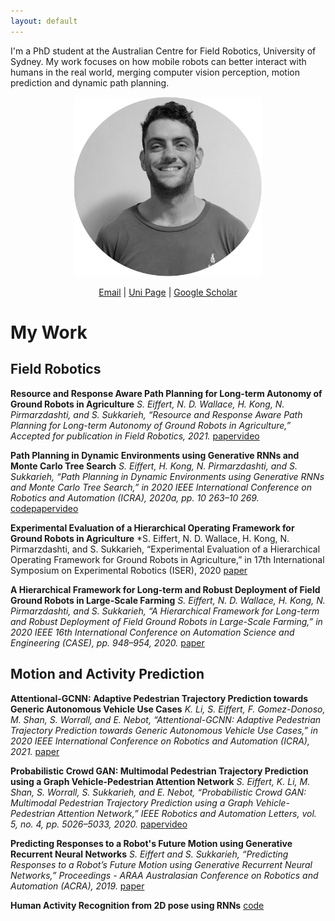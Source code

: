 ```yaml
---
layout: default
---
```


I'm a PhD student at the Australian Centre for Field Robotics, University of Sydney.
My work focuses on how mobile robots can better interact with humans in the real world, merging computer vision perception, motion prediction and dynamic path planning.
<p align="center">
  <img src="assets/images/me.png" width="300" />
</p>
<p align="center"> 
  <a href="https://scholar.google.com/citations?user=cNPgbCcAAAAJ&hl=en">Email</a> |
  <a href="https://www.sydney.edu.au/engineering/about/our-people/research-students/stuart-eiffert-705.html">Uni Page</a> |
  <a href="mailto:stuarteiffert@gmailcom">Google Scholar</a>



# My Work
## Field Robotics
 
**Resource and Response Aware Path Planning for Long-term Autonomy of Ground Robots in Agriculture**
*S. Eiffert, N. D. Wallace, H. Kong, N. Pirmarzdashti, and S. Sukkarieh, “Resource and Response Aware Path Planning for Long-term Autonomy of Ground Robots in Agriculture,” Accepted for publication in Field Robotics, 2021.*
[paper](https://arxiv.org/abs/2105.10690)[video](https://www.youtube.com/watch?v=DGVTrYwJ304)


**Path Planning in Dynamic Environments using Generative RNNs and Monte Carlo Tree Search**
*S. Eiffert, H. Kong, N. Pirmarzdashti, and S. Sukkarieh, “Path Planning in Dynamic Environments using Generative RNNs and Monte Carlo Tree Search,” in 2020 IEEE International Conference on Robotics and Automation (ICRA), 2020a, pp. 10 263–10 269.*
[code](https://github.com/stuarteiffert/MCTS-GRNN)[paper](https://arxiv.org/abs/2001.11597)[video](https://www.youtube.com/watch?v=vBPKiqtCYRU&ab_channel=StuartEiffert)

**Experimental Evaluation of a Hierarchical Operating Framework for Ground Robots in Agriculture**
*S. Eiffert, N. D. Wallace, H. Kong, N. Pirmarzdashti, and S. Sukkarieh, “Experimental Evaluation of a Hierarchical Operating Framework for Ground Robots in Agriculture,” in 17th International Symposium on Experimental Robotics (ISER), 2020
[paper](https://arxiv.org/abs/2105.10845)

**A Hierarchical Framework for Long-term and Robust Deployment of Field Ground Robots in Large-Scale Farming**
*S. Eiffert, N. D. Wallace, H. Kong, N. Pirmarzdashti, and S. Sukkarieh, “A Hierarchical Framework for Long-term and Robust Deployment of Field Ground Robots in Large-Scale Farming,” in 2020 IEEE 16th International Conference on Automation Science and Engineering (CASE), pp. 948–954, 2020.*
[paper](https://arxiv.org/abs/2001.11597)

## Motion and Activity Prediction

**Attentional-GCNN: Adaptive Pedestrian Trajectory Prediction towards Generic Autonomous Vehicle Use Cases**
*K. Li, S. Eiffert, F. Gomez-Donoso, M. Shan, S. Worrall, and E. Nebot, “Attentional-GCNN: Adaptive Pedestrian Trajectory Prediction towards Generic Autonomous Vehicle Use Cases,” in 2020 IEEE International Conference on Robotics and Automation (ICRA), 2021.*
[paper](https://arxiv.org/abs/2011.11190)

**Probabilistic Crowd GAN: Multimodal Pedestrian Trajectory Prediction using a Graph Vehicle-Pedestrian Attention Network**
*S. Eiffert, K. Li, M. Shan, S. Worrall, S. Sukkarieh, and E. Nebot, “Probabilistic Crowd GAN: Multimodal Pedestrian Trajectory Prediction using a Graph Vehicle-Pedestrian Attention Network,” IEEE Robotics and Automation Letters, vol. 5, no. 4, pp. 5026–5033, 2020.*
[paper](https://arxiv.org/abs/2006.12906)[video](https://www.youtube.com/watch?v=3Zlp9X4yrkY)

**Predicting Responses to a Robot's Future Motion using Generative Recurrent Neural Networks**
*S. Eiffert and S. Sukkarieh, “Predicting Responses to a Robot’s Future Motion using Generative Recurrent Neural Networks,” Proceedings - ARAA Australasian Conference on Robotics and Automation (ACRA), 2019.*
[paper](https://arxiv.org/abs/2001.11597)

**Human Activity Recognition from 2D pose using RNNs**
[code](https://github.com/stuarteiffert/RNN-for-Human-Activity-Recognition-using-2D-Pose-Input)

 
